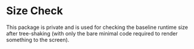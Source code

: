 # Size Check

This package is private and is used for checking the baseline runtime size after tree-shaking (with only the bare minimal code required to render something to the screen).
